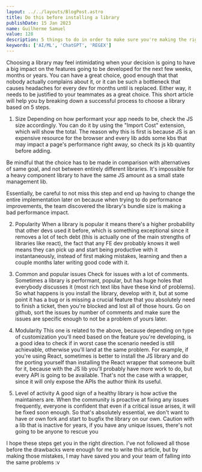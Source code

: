 ```yaml
---
layout: ../../layouts/BlogPost.astro
title: Do this before installing a library
publishDate: 15 Jan 2023
name: Guilherme Samuel
value: 128
description: 5 things to do in order to make sure you're making the right choice when installing a lib.
keywords: ['AI/ML', 'ChatGPT', 'REGEX']
---
```


Choosing a library may feel intimidating when your decision is going to have a big impact on the features going to be developed for the next few weeks, months or years. You can have a great choice, good enough that that nobody actually complains about it, or it can be such a bottleneck that causes headaches for every dev for months until is replaced. Either way, it needs to be justified to your teammates as a great choice. This short article will help you by breaking down a successful process to choose a library based on 5 steps.

1. Size
Depending on how performant your app needs to be, check the JS size accordingly. You can do it by using the "Import Cost" extension, which will show the total. The reason why this is first is because JS is an expensive resource for the browser and every lib adds some kbs that may impact a page's performance right away, so check its js kb quantity before adding.

Be mindful that the choice has to be made in comparison with alternatives of same goal, and not between entirely different libraries. It's impossible for a heavy component library to have the same JS amount as a small state management lib.

Essentially, be careful to not miss this step and end up having to change the entire implementation later on because when trying to do performance improvements, the team discovered the library's bundle size is making a bad performance impact.


2. Popularity
When a library is popular it means there's a higher probability that other devs used it before, which is something exceptional since it removes a lot of tech debt (this is actually one of the main strengths of libraries like react), the fact that any FE dev probably knows it well means they can pick up and start being productive with it instantaneously, instead of first making mistakes, learning and then a couple months later writing good code with it.


3. Common and popular issues
Check for issues with a lot of comments. Sometimes a library is performant, popular, but has huge holes that everybody discusses it (most rich text libs have these kind of problems). So what happens is you install the library, develop with it, but at some point it has a bug or is missing a crucial feature that you absolutely need to finish a ticket, then you're blocked and lost all of those hours. Go on github, sort the issues by number of comments and make sure the issues are specific enough to not be a problem of yours later.

4. Modularity
This one is related to the above, because depending on type of customization you'll need based on the feature you're developing, is a good idea to check if in worst case the scenario needed is still achievable, otherwise you'll land at the same problem. For example, if you're using React, sometimes is better to install the JS library and do the porting yourself than installing the React wrapper that someone built for it, because with the JS lib you'll probably have more work to do, but every API is going to be available. That's not the case with a wrapper, since it will only expose the APIs the author think its useful. 

5. Level of activity 
A good sign of a healthy library is how active the maintainers are. When the community is proactive at fixing any issues frequently, everyone is confident that even if a critical issue arises, it will be fixed soon enough. So that's absolutely essential, we don't want to have or own fork and start to bugfix the library on our own.
Caution with a lib that is inactive for years, if you have any unique issues, there's not going to be anyone to rescue you


I hope these steps get you in the right direction. I've not followed all those before the drawbacks were enough for me to write this article, but by making those mistakes, I may have saved you and your team of falling into the same problems :v